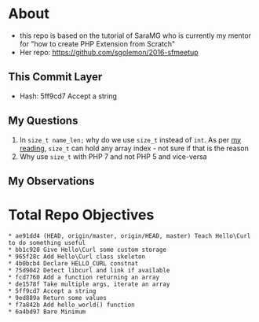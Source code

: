 # About

- this repo is based on the tutorial of SaraMG who is currently my mentor for "how to create PHP Extension from Scratch"
- Her repo: https://github.com/sgolemon/2016-sfmeetup

## This Commit Layer

- Hash: 5ff9cd7 Accept a string

## My Questions

1. In `size_t name_len;` why do we use `size_t` instead of `int`. As per [my reading][link size_t stackoverflow], `size_t` can hold any array index - not sure if that is the reason
2. Why use `size_t` with PHP 7 and not PHP 5 and vice-versa

## My Observations



# Total Repo Objectives

```
* ae91dd4 (HEAD, origin/master, origin/HEAD, master) Teach Hello\Curl to do something useful
* bb1c920 Give Hello\Curl some custom storage
* 965f28c Add Hello\Curl class skeleton
* 4b0bcb4 Declare HELLO_CURL constnat
* 75d9042 Detect libcurl and link if available
* fcd7760 Add a function returning an array
* de1578f Take multiple args, iterate an array
* 5ff9cd7 Accept a string
* 9ed889a Return some values
* f7a842b Add hello_world() function
* 6a4bd97 Bare Minimum
```

[link size_t stackoverflow]: https://stackoverflow.com/questions/2550774/what-is-size-t-in-c

